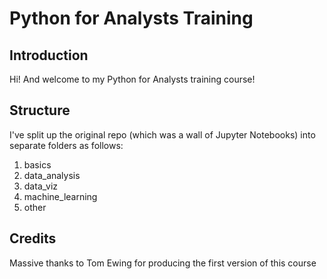 
# Python for Analysts Training

## Introduction

Hi! And welcome to my Python for Analysts training course!

## Structure

I've split up the original repo (which was a wall of Jupyter Notebooks) into separate folders as follows:

1. basics
2. data_analysis
3. data_viz
4. machine_learning
5. other

## Credits

Massive thanks to Tom Ewing for producing the first version of this course

